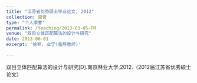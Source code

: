 ```yaml
---
title: "江苏省优秀硕士毕业论文, 2012"
collection: 荣誉
type: "个人荣誉"
permalink: /teaching/2013-03-05-FM
venue: "双目立体匹配算法的设计与研究"
date: 2013-06-01
excerpt: '徐昇, 业宁(指导教师)'

---
```


双目立体匹配算法的设计与研究[D].南京林业大学,2012.（2012届江苏省优秀硕士论文）






